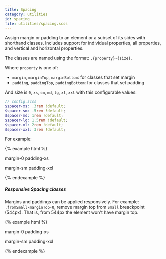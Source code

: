 ```yaml
---
title: Spacing
category: utilities
id: spacing
file: utilities/spacing.scss
---
```


Assign margin or padding to an element or a subset of its sides with shorthand classes. Includes support for individual properties, all properties, and vertical and horizontal properties.

The classes are named using the format: `.{property}-{size}`.

Where `property` is one of:

  - `margin`, `marginTop`, `marginBottom`: for classes that set margin
  - `padding`, `paddingTop`, `paddingBottom`: for classes that set padding

And size is `0`, `xs`, `sm`, `md`, `lg`, `xl`, `xxl` with this configurable values:

```scss
// config.scss
$spacer-xs: .3rem !default;
$spacer-sm: .5rem !default;
$spacer-md: 1rem !default;
$spacer-lg: 1.5rem !default;
$spacer-xl: 2rem !default;
$spacer-xxl: 3rem !default;
```

For example:

{% example html %}
<p class="margin-0 padding-xs">margin-0 padding-xs</p>
<p class="margin-sm padding-xxl">margin-sm padding-xxl</p>
{% endexample %}


##### Responsive Spacing classes

Margins and paddings can be applied responsively. For example:
`.fromSmall-marginTop-0`, remove margin top from `Small` breackpoint (544px). That is, from 544px the element won't have margin top.

{% example html %}
<p class="marginTop-xxl padding-xxl fromMedium-marginTop-0">margin-0 padding-xs</p>
<p class="margin-sm padding-xxl fromLarge-padding-0">margin-sm padding-xxl</p>
{% endexample %}
